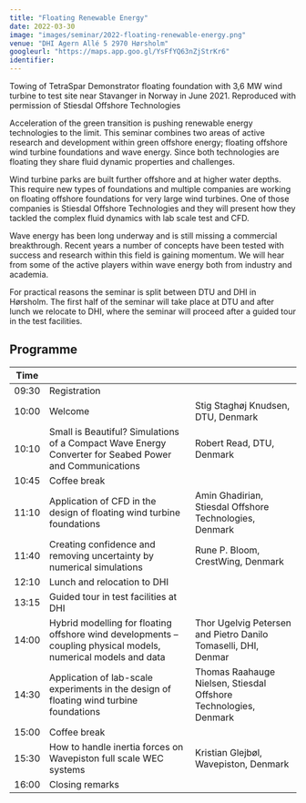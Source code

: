 ```yaml
---
title: "Floating Renewable Energy"
date: 2022-03-30
image: "images/seminar/2022-floating-renewable-energy.png"
venue: "DHI Agern Allé 5 2970 Hørsholm"
googleurl: "https://maps.app.goo.gl/YsFfYQ63nZjStrKr6"
identifier:
---
```


Towing of TetraSpar Demonstrator floating foundation with 3,6 MW wind turbine to test site near Stavanger in Norway in June 2021. Reproduced with permission of Stiesdal Offshore Technologies

Acceleration of the green transition is pushing renewable energy technologies to the limit. This seminar combines two areas of active research and development within green offshore energy; floating offshore wind turbine foundations and wave energy. Since both technologies are floating they share fluid dynamic properties and challenges.

Wind turbine parks are built further offshore and at higher water depths. This require new types of foundations and multiple companies are working on floating offshore foundations for very large wind turbines. One of those companies is Stiesdal Offshore Technologies and they will present how they tackled the complex fluid dynamics with lab scale test and CFD.

Wave energy has been long underway and is still missing a commercial breakthrough. Recent years a number of concepts have been tested with success and research within this field is gaining momentum. We will hear from some of the active players within wave energy both from industry and academia.

For practical reasons the seminar is split between DTU and DHI in Hørsholm. The first half of the seminar will take place at DTU and after lunch we relocate to DHI, where the seminar will proceed after a guided tour in the test facilities.

## Programme

| Time  |             |             |
| ----- | ----------- | ----------- |
| 09:30 | Registration|             |
| 10:00 | Welcome     |  Stig Staghøj Knudsen, DTU, Denmark |
| 10:10 | Small is Beautiful? Simulations of a Compact Wave Energy Converter for Seabed Power and Communications |    Robert Read, DTU, Denmark |
| 10:45 | Coffee break | |
| 11:10 | Application of CFD in the design of floating wind turbine foundations |  Amin Ghadirian, Stiesdal Offshore Technologies, Denmark |
| 11:40 |  Creating confidence and removing uncertainty by numerical simulations |  Rune P. Bloom, CrestWing,  Denmark|
| 12:10 |  Lunch and relocation to DHI | |
| 13:15 |   Guided tour in test facilities at DHI | |
| 14:00 |  Hybrid modelling for floating offshore wind developments – coupling physical models, numerical models and data |  Thor Ugelvig Petersen and Pietro Danilo Tomaselli, DHI, Denmar|
| 14:30 |  Application of lab-scale experiments in the design of floating wind turbine foundations |  Thomas Raahauge Nielsen, Stiesdal Offshore Technologies, Denmark|
| 15:00 |   Coffee break  |  |
| 15:30 |   How to handle inertia forces on Wavepiston full scale WEC systems | Kristian Glejbøl, Wavepiston, Denmark |
| 16:00 |   Closing remarks  |  |